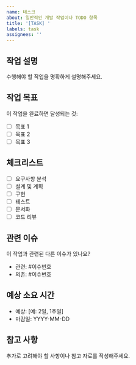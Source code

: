 ```yaml
---
name: 태스크
about: 일반적인 개발 작업이나 TODO 항목
title: '[TASK] '
labels: task
assignees: ''
---
```


## 작업 설명
수행해야 할 작업을 명확하게 설명해주세요.

## 작업 목표
이 작업을 완료하면 달성되는 것:
- [ ] 목표 1
- [ ] 목표 2
- [ ] 목표 3

## 체크리스트
- [ ] 요구사항 분석
- [ ] 설계 및 계획
- [ ] 구현
- [ ] 테스트
- [ ] 문서화
- [ ] 코드 리뷰

## 관련 이슈
이 작업과 관련된 다른 이슈가 있나요?
- 관련: #이슈번호
- 의존: #이슈번호

## 예상 소요 시간
- 예상: [예: 2일, 1주일]
- 마감일: YYYY-MM-DD

## 참고 사항
추가로 고려해야 할 사항이나 참고 자료를 작성해주세요.
